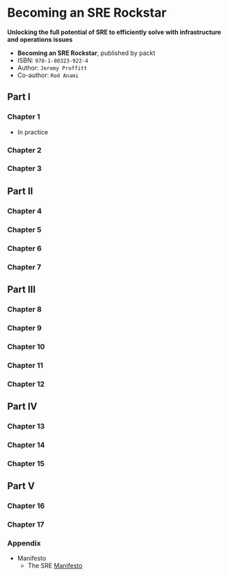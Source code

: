 # Becoming an SRE Rockstar
**Unlocking the full potential of SRE to efficiently solve with infrastructure and operations issues**

* **Becoming an SRE Rockstar**, published by packt
* ISBN: `978-1-80323-922-4`
* Author: `Jeremy Proffitt`
* Co-author: `Rod Anami`

## Part I

### Chapter 1

* In practice

### Chapter 2

### Chapter 3

## Part II

### Chapter 4

### Chapter 5

### Chapter 6

### Chapter 7

## Part III

### Chapter 8

### Chapter 9

### Chapter 10

### Chapter 11

### Chapter 12

## Part IV

### Chapter 13

### Chapter 14

### Chapter 15

## Part V

### Chapter 16

### Chapter 17

### Appendix

* Manifesto
  * The SRE [Manifesto](./Appendix/sre-manifesto.md)
